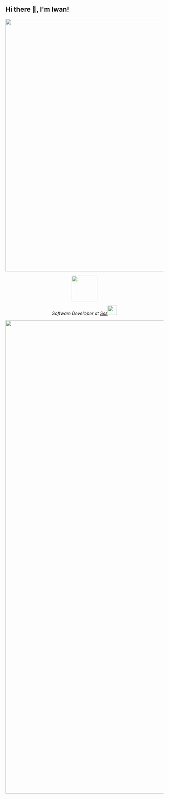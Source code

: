 
## Hi there 👋, I'm Iwan!  

<!--<p align="center">
  <img src="https://media3.giphy.com/media/lT4AKdHB7OW3Z37GMH/giphy.webp" width="200">
</p> -->

<p align="center">
  <img src="https://github.com/user-attachments/assets/370db2dd-f358-4ac3-9cb5-547b9e3a26d5" width="800">
</p>


<p align="center">
<img src="https://api.accredible.com/v1/frontend/credential_website_embed_image/badge/107531806?key=2fd0f2254d1e41611dce81f8eff19b6a13940be87c451f9fa786f5258e59bb32" width="80">
 </p>
 
<p align="center"><em>Software Developer at <a href="">Sss</a><img src="https://media.giphy.com/media/WUlplcMpOCEmTGBtBW/giphy.gif" width="30"> 
</em></p>


<p align="center">
  <img src="https://private-user-images.githubusercontent.com/141525149/284870463-feaa62b1-1e5d-4e32-8f39-32c7b0eaf856.gif?jwt=eyJhbGciOiJIUzI1NiIsInR5cCI6IkpXVCJ9.eyJpc3MiOiJnaXRodWIuY29tIiwiYXVkIjoicmF3LmdpdGh1YnVzZXJjb250ZW50LmNvbSIsImtleSI6ImtleTUiLCJleHAiOjE3MjE5NzAxMDMsIm5iZiI6MTcyMTk2OTgwMywicGF0aCI6Ii8xNDE1MjUxNDkvMjg0ODcwNDYzLWZlYWE2MmIxLTFlNWQtNGUzMi04ZjM5LTMyYzdiMGVhZjg1Ni5naWY_WC1BbXotQWxnb3JpdGhtPUFXUzQtSE1BQy1TSEEyNTYmWC1BbXotQ3JlZGVudGlhbD1BS0lBVkNPRFlMU0E1M1BRSzRaQSUyRjIwMjQwNzI2JTJGdXMtZWFzdC0xJTJGczMlMkZhd3M0X3JlcXVlc3QmWC1BbXotRGF0ZT0yMDI0MDcyNlQwNDU2NDNaJlgtQW16LUV4cGlyZXM9MzAwJlgtQW16LVNpZ25hdHVyZT02ZjE4MzY0MTNmNmI2ZmYwMGM2ZTRjYTY5MGY0ZjAzODA0MGQ3Mjg1MTI0YzhhZjUzMmExZDgyNDZlZTJlZTg0JlgtQW16LVNpZ25lZEhlYWRlcnM9aG9zdCZhY3Rvcl9pZD0wJmtleV9pZD0wJnJlcG9faWQ9MCJ9.Vu3AMdseifTfQXloEXufYrLMhau5gG-gQR97lnbNhM4" width="1500">
</p>


<!-- ## My GitHub Stats

<p align="center">
    <img alt = "GitHub Stats" src="https://github-readme-stats.vercel.app/api?username=IwanHPrasetyo&show_icons=true&hide=issues&icon_color=000000&hide_border=true&title_color=5391FE&text_color=555">
    <img alt = "Top Language" src="https://github-readme-stats.vercel.app/api/top-langs/?username=IwanHPrasetyo&hide=html,&hide_border=true&title_color=5391FE&text_color=555"
</p> -->

<!--
**IwanHPrasetyo/IwanHPrasetyo** is a ✨ _special_ ✨ repository because its `README.md` (this file) appears on your GitHub profile.

Here are some ideas to get you started:

- 🔭 I’m currently working on ...
- 🌱 I’m currently learning ...
- 👯 I’m looking to collaborate on ...
- 🤔 I’m looking for help with ...
- 💬 Ask me about ...
- 📫 How to reach me: ...
- 😄 Pronouns: ...
- ⚡ Fun fact: ...
-->
